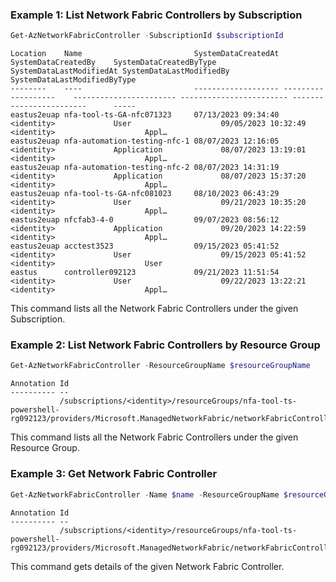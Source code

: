 ### Example 1: List Network Fabric Controllers by Subscription
```powershell
Get-AzNetworkFabricController -SubscriptionId $subscriptionId
```

```output
Location    Name                         SystemDataCreatedAt SystemDataCreatedBy    SystemDataCreatedByType SystemDataLastModifiedAt SystemDataLastModifiedBy      SystemDataLastModifiedByType
--------    ----                         ------------------- -------------------    ----------------------- ------------------------ ------------------------      -----
eastus2euap nfa-tool-ts-GA-nfc071323     07/13/2023 09:34:40 <identity>             User                    09/05/2023 10:32:49      <identity>                    Appl…
eastus2euap nfa-automation-testing-nfc-1 08/07/2023 12:16:05 <identity>             Application             08/07/2023 13:19:01      <identity>                    Appl…
eastus2euap nfa-automation-testing-nfc-2 08/07/2023 14:31:19 <identity>             Application             08/07/2023 15:37:20      <identity>                    Appl…
eastus2euap nfa-tool-ts-GA-nfc081023     08/10/2023 06:43:29 <identity>             User                    09/21/2023 10:35:20      <identity>                    Appl…
eastus2euap nfcfab3-4-0                  09/07/2023 08:56:12 <identity>             Application             09/20/2023 14:22:59      <identity>                    Appl…
eastus2euap acctest3523                  09/15/2023 05:41:52 <identity>             User                    09/15/2023 05:41:52      <identity>                    User
eastus      controller092123             09/21/2023 11:51:54 <identity>             User                    09/22/2023 13:22:21      <identity>                    Appl…
```

This command lists all the Network Fabric Controllers under the given Subscription.

### Example 2: List Network Fabric Controllers by Resource Group
```powershell
Get-AzNetworkFabricController -ResourceGroupName $resourceGroupName
```

```output
Annotation Id
---------- --
           /subscriptions/<identity>/resourceGroups/nfa-tool-ts-powershell-rg092123/providers/Microsoft.ManagedNetworkFabric/networkFabricControllers/controller09…
```

This command lists all the Network Fabric Controllers under the given Resource Group.

### Example 3: Get Network Fabric Controller
```powershell
Get-AzNetworkFabricController -Name $name -ResourceGroupName $resourceGroupName
```

```output
Annotation Id
---------- --
           /subscriptions/<identity>/resourceGroups/nfa-tool-ts-powershell-rg092123/providers/Microsoft.ManagedNetworkFabric/networkFabricControllers/controller09…
```

This command gets details of the given Network Fabric Controller.